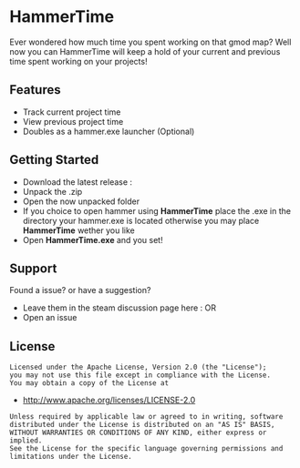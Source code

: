 # HammerTime
Ever wondered how much time you spent working on that gmod map? Well now you can HammerTime will keep a hold of your current and previous time spent working on your projects!

## Features
- Track current project time
- View previous project time
- Doubles as a hammer.exe launcher (Optional)

## Getting Started
- Download the latest release : 
- Unpack the .zip
- Open the now unpacked folder
- If you choice to open hammer using **HammerTime** place the .exe in the directory your hammer.exe is located otherwise you may place **HammerTime** wether you like
- Open **HammerTime.exe** and you set!

## Support
Found a issue? or have a suggestion?
- Leave them in the steam discussion page here : 
OR
- Open an issue

## License
``` 
Licensed under the Apache License, Version 2.0 (the "License");
you may not use this file except in compliance with the License.
You may obtain a copy of the License at
```
-  http://www.apache.org/licenses/LICENSE-2.0

```
Unless required by applicable law or agreed to in writing, software
distributed under the License is distributed on an "AS IS" BASIS,
WITHOUT WARRANTIES OR CONDITIONS OF ANY KIND, either express or implied.
See the License for the specific language governing permissions and
limitations under the License.
```
